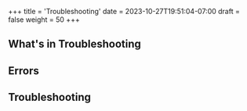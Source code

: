 +++
title = 'Troubleshooting'
date = 2023-10-27T19:51:04-07:00
draft = false
weight = 50
+++

## What's in **Troubleshooting**

## Errors

## Troubleshooting